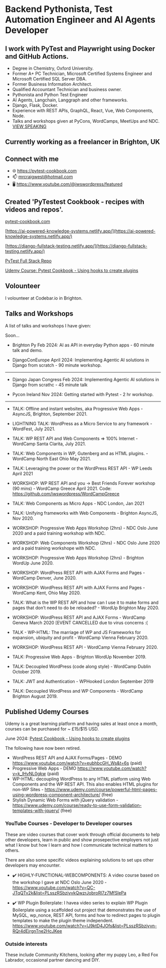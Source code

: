 <!--![TECH](https://images.unsplash.com/photo-1519389950473-47ba0277781c?ixlib=rb-1.2.1&ixid=eyJhcHBfaWQiOjEyMDd9&auto=format&fit=crop&w=1350&q=80)-->
# Backend Pythonista, Test Automation Engineer and AI Agents Developer

## I work with PyTest and Playwright using Docker and GitHub Actions.

- Degree in Chemistry, Oxford University.
- Former A+ PC Technician, Microsoft Certified Systems Engineer and Microsoft Certified SQL Server DBA.
- Former Business Information Architect.
- Qualified Accountant Technician and business owner.
- Pythonista and Python Test Engineer
- AI Agents, Langchain, Langgraph and other frameworks.
- Django, Flask, Docker.
- Experience with REST APIs, GraphQL, React, Vue, Web Components, Node.
- Talks and workshops given at PyCons, WordCamps, MeetUps and NDC.
[VIEW SPEAKING](#talks-and-workshops)

## Currently working as a freelancer in Brighton, UK

## Connect with me
- 🌐 https://pytest-cookbook.com
- 📫 mrcraigwest@hotmail.com
- 🖥️ https://www.youtube.com/@iwswordpress/featured

##  Created 'PyTestest Cookbook - recipes with videos and repos'.

[pytest-cookbook.com](https://pytest-cookbook.com/)

[https://ai-powered-knowledge-systems.netlify.app/](https://ai-powered-knowledge-systems.netlify.app/)

[https://django-fullstack-testing.netlify.app/](https://django-fullstack-testing.netlify.app/)

[PyTest Full Stack Repo](https://github.com/Python-Test-Engineer/PyTest-Full-Stack)

[Udemy Course: Pytest Cookbook - Using hooks to create plugins](https://www.udemy.com/course/pytest-cookbook-using-hooks-to-create-custom-plugins/)

## Volounteer

I volounteer at Codebar.io in Brighton.

## Talks and Workshops

A list of talks and workshops I have given: 

Soon...

- Brighton Py Feb 2024: AI as API in everyday Python apps - 60 minute talk and demo.

- DjangoConEurope April 2024: Implementing Agentic AI solutions in Django from scratch - 90 minute workshop.
  
<hr>

- Django Japan Congress Feb 2024: Implementing Agentic AI solutions in Django from scrathc - 45 minute talk

- Pycon Ireland Nov 2024: Getting started with Pytest - 2 hr workshop.

<hr>

- TALK: Offline and instant websites, aka Progressive Web Apps - AsyncJS, Brighton, September 2021.

- LIGHTNING TALK: WordPress as a Micro Service to any framework - WordFest, July 2021.

- TALK: WP REST API and Web Components => 100% Internet - WordCamp Santa Clarita, July 2021.

- TALK: Web Components in WP, Gutenberg and as HTML plugins. - WordCamp North East Ohio May 2021.

- TALK: Leveraging the power or the WordPress REST API - WP Leeds April 2021

- WORKSHOP: WP REST API and you -> Best Friends Forever workshop (90 mins) - WordCamp Greece April 2021. Code: https://github.com/iwswordpress/WordCampGreece

- TALK: Web Components as Micro Apps - NDC London, Jan 2021

- TALK: Unifying frameworks with Web Components - Brighton AsyncJS, Nov 2020.

- WORKSHOP: Progressive Web Apps Workshop (2hrs) - NDC Oslo June 2020 and a paid training workshop with NDC.

- WORKSHOP: Web Components Workshop (2hrs) - NDC Oslo June 2020 and a paid training workshope with NDC.
  
- WORKSHOP: Progressive Web Apps Workshop (2hrs) - Brighton WordUp June 2020.

- WORKSHOP: WordPress REST API with AJAX Forms and Pages - WordCamp Denver, June 2020.

- WORKSHOP: WordPress REST API with AJAX Forms and Pages - WordCamp Kent, Ohio May 2020.

- TALK: What is the WP REST API and how can I use it to make forms and pages that don’t need to do be reloaded? - WordUp Brighton May 2020.

- WORKSHOP: WordPress REST API and AJAX Forms - WordCamp Geneva March 2020 [EVENT CANCELLED due to virus concerns :( 

- TALK - WP-HTML: The marriage of WP and JS Frameworks for expansion, ubiquity and profit - WordCamp Vienna February 2020.

- WORKSHOP: WordPress REST API - WordCamp Vienna February 2020.

- TALK: Progressive Web Apps - Brighton WordUp November 2019.

- TALK: Decoupled WordPress (code along style) - WordCamp Dublin October 2019.

- TALK: JWT and Authentication - WPHooked London September 2019

- TALK: Decoupled WordPress and WP Components - WordCamp Brighton August 2019.

##  Published Udemy Courses 
Udemy is a great learning platform and having sales at least once a month, courses can be purchased for ~ £15/$15 USD.

June 2024: [Pytest Cookbook - Using hooks to create plugins](https://www.udemy.com/course/pytest-cookbook-using-hooks-to-create-custom-plugins/)

The following have now been retired.

- WordPress REST API and AJAX Forms/Pages - DEMO https://www.youtube.com/watch?v=eubhbcGH_Ws&t=6s (paid)
- Progressive Web Apps - DEMO https://www.youtube.com/watch?v=k_lHvNL0gkw (paid)
- WP-HTML: decoupling WordPress to any HTML platform using Web Components and the WP REST API. This also enables HTML plugins for non-WP Sites - https://www.udemy.com/course/powerful-html-pages-using-wordpress-component-architecture/ (free)
- Stylish Dynamic Web Forms with jQuery validation - https://www.udemy.com/course/ready-to-use-form-validation-templates-with-jquery/ (free)


###  YouTube Courses - Developer to Developer courses

These are video courses that cover work through official documents to help other developers, learn in public and show prosepective employers not just what I know but how I learn and how I communicate technical matters to others.

There are also some specific videos explaining solutions to set ups other developers may encounter.

- :heavy_check_mark: HIGHLY-FUNCTIONAL-WEBCOMPONENTS: A video course based on the workshop I gave at NDC Oslo June 2020 - https://www.youtube.com/watch?v=QC-JTqQTv2k&list=PLsszRSbzjyvkQwzrJobroRl7z7MfSlePa 

- :heavy_check_mark: WP Plugin Boilerplate:  I havea video series to explain WP Plugin Boilerplate using a scaffolded out project that demonstrates the use of MySQL, wp_nonce, REST API, forms and how to redirect pages to plugin templates to make the plugin theme independent. https://www.youtube.com/watch?v=lJ9ktD4JOfs&list=PLsszRSbzjyvn-RQr4dEjrgnTne2HcJKee


###  Outside interests

These include Community Kitchens, looking after my puppy Leo, a Red Fox Labrador, occasional partner dancing and DIY.
